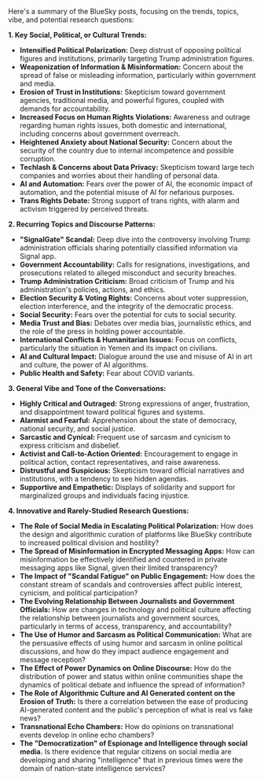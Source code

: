 Here's a summary of the BlueSky posts, focusing on the trends, topics, vibe, and potential research questions:

**1. Key Social, Political, or Cultural Trends:**

*   **Intensified Political Polarization:** Deep distrust of opposing political figures and institutions, primarily targeting Trump administration figures.
*   **Weaponization of Information & Misinformation:** Concern about the spread of false or misleading information, particularly within government and media.
*   **Erosion of Trust in Institutions:** Skepticism toward government agencies, traditional media, and powerful figures, coupled with demands for accountability.
*   **Increased Focus on Human Rights Violations:** Awareness and outrage regarding human rights issues, both domestic and international, including concerns about government overreach.
*   **Heightened Anxiety about National Security:** Concern about the security of the country due to internal incompetence and possible corruption.
*   **Techlash & Concerns about Data Privacy:** Skepticism toward large tech companies and worries about their handling of personal data.
*   **AI and Automation:** Fears over the power of AI, the economic impact of automation, and the potential misuse of AI for nefarious purposes.
*   **Trans Rights Debate:** Strong support of trans rights, with alarm and activism triggered by perceived threats.

**2. Recurring Topics and Discourse Patterns:**

*   **"SignalGate" Scandal:** Deep dive into the controversy involving Trump administration officials sharing potentially classified information via Signal app.
*   **Government Accountability:** Calls for resignations, investigations, and prosecutions related to alleged misconduct and security breaches.
*   **Trump Administration Criticism:** Broad criticism of Trump and his administration's policies, actions, and ethics.
*   **Election Security & Voting Rights:** Concerns about voter suppression, election interference, and the integrity of the democratic process.
*   **Social Security:** Fears over the potential for cuts to social security.
*   **Media Trust and Bias:** Debates over media bias, journalistic ethics, and the role of the press in holding power accountable.
*   **International Conflicts & Humanitarian Issues:** Focus on conflicts, particularly the situation in Yemen and its impact on civilians.
*   **AI and Cultural Impact:** Dialogue around the use and misuse of AI in art and culture, the power of AI algorithms.
*   **Public Health and Safety:** Fear about COVID variants.

**3. General Vibe and Tone of the Conversations:**

*   **Highly Critical and Outraged:** Strong expressions of anger, frustration, and disappointment toward political figures and systems.
*   **Alarmist and Fearful:** Apprehension about the state of democracy, national security, and social justice.
*   **Sarcastic and Cynical:** Frequent use of sarcasm and cynicism to express criticism and disbelief.
*   **Activist and Call-to-Action Oriented:** Encouragement to engage in political action, contact representatives, and raise awareness.
*   **Distrustful and Suspicious:** Skepticism toward official narratives and institutions, with a tendency to see hidden agendas.
*   **Supportive and Empathetic:** Displays of solidarity and support for marginalized groups and individuals facing injustice.

**4. Innovative and Rarely-Studied Research Questions:**

*   **The Role of Social Media in Escalating Political Polarization:** How does the design and algorithmic curation of platforms like BlueSky contribute to increased political division and hostility?
*   **The Spread of Misinformation in Encrypted Messaging Apps:** How can misinformation be effectively identified and countered in private messaging apps like Signal, given their limited transparency?
*   **The Impact of "Scandal Fatigue" on Public Engagement:** How does the constant stream of scandals and controversies affect public interest, cynicism, and political participation?
*   **The Evolving Relationship Between Journalists and Government Officials:** How are changes in technology and political culture affecting the relationship between journalists and government sources, particularly in terms of access, transparency, and accountability?
*   **The Use of Humor and Sarcasm as Political Communication:** What are the persuasive effects of using humor and sarcasm in online political discussions, and how do they impact audience engagement and message reception?
*   **The Effect of Power Dynamics on Online Discourse:** How do the distribution of power and status within online communities shape the dynamics of political debate and influence the spread of information?
*   **The Role of Algorithmic Culture and AI Generated content on the Erosion of Truth:** Is there a correlation between the ease of producing AI-generated content and the public's perception of what is real vs fake news?
*   **Transnational Echo Chambers:** How do opinions on transnational events develop in online echo chambers?
*   **The "Democratization" of Espionage and Intelligence through social media.** Is there evidence that regular citizens on social media are developing and sharing "intelligence" that in previous times were the domain of nation-state intelligence services?
